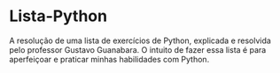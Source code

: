 # Lista-Python
A resolução de uma lista de exercícios de Python, explicada e resolvida pelo professor Gustavo Guanabara.
O intuito de fazer essa lista é para aperfeiçoar e praticar minhas habilidades com Python.

